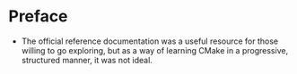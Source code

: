 # Preface

- The official reference documentation was a useful resource for those willing to go exploring, but as a way of learning CMake in a progressive, structured manner, it was not ideal.